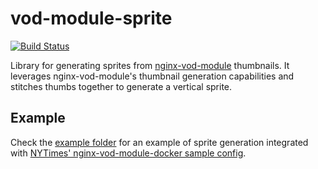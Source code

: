 # vod-module-sprite

[![Build Status](https://github.com/fsouza/vod-module-sprite/workflows/Build/badge.svg)](https://github.com/fsouza/vod-module-sprite/actions)

Library for generating sprites from
[nginx-vod-module](https://github.com/kaltura/nginx-vod-module) thumbnails. It
leverages nginx-vod-module's thumbnail generation capabilities and stitches
thumbs together to generate a vertical sprite.

## Example

Check the [example folder](/example) for an example of sprite generation integrated with
[NYTimes' nginx-vod-module-docker sample
config](https://github.com/NYTimes/nginx-vod-module-docker/tree/master/examples).
